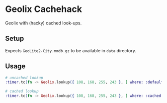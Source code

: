 # Geolix Cachehack

Geolix with (hacky) cached look-ups.

## Setup

Expects `GeoLite2-City.mmdb.gz` to be available in `data` directory.

## Usage

```elixir
# uncached lookup
:timer.tc(fn -> Geolix.lookup({ 108, 168, 255, 243 }, [ where: :default ]) end)

# cached lookup
:timer.tc(fn -> Geolix.lookup({ 108, 168, 255, 243 }, [ where: :cached ]) end)
```
